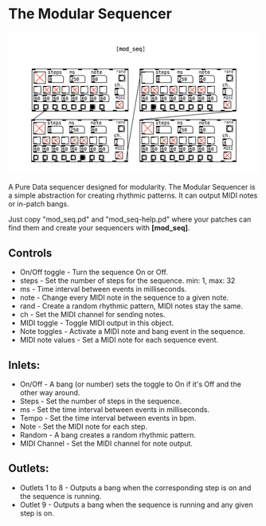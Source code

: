 # The Modular Sequencer

![Example](https://github.com/mrtnRivera/modular-sequencer/blob/main/img/mod_seq%20example.png)

A Pure Data sequencer designed for modularity.
The Modular Sequencer is a simple abstraction for creating rhythmic patterns. It can output MIDI notes or in-patch bangs.

Just copy "mod_seq.pd" and "mod_seq-help.pd" where your patches can find them and create your sequencers with **[mod_seq]**.

## Controls

* On/Off toggle - Turn the sequence On or Off.
* steps - Set the number of steps for the sequence. min: 1, max: 32
* ms - Time interval between events in milliseconds.
* note - Change every MIDI note in the sequence to a given note.
* rand - Create a random rhythmic pattern, MIDI notes stay the same.
* ch - Set the MIDI channel for sending notes.
* MIDI toggle - Toggle MIDI output in this object.
* Note toggles - Activate a MIDI note and bang event in the sequence.
* MIDI note values - Set a MIDI note for each sequence event.


## Inlets:

* On/Off - A bang (or number) sets the toggle to On if it's Off and the other way around.
* Steps - Set the number of steps in the sequence.
* ms - Set the time interval between events in milliseconds.
* Tempo - Set the time interval between events in bpm.
* Note - Set the MIDI note for each step.
* Random - A bang creates a random rhythmic pattern.
* MIDI Channel - Set the MIDI channel for note output.

## Outlets:

* Outlets 1 to 8 - Outputs a bang when the corresponding step is on and the sequence is running.
* Outlet 9 - Outputs a bang when the sequence is running and any given step is on.